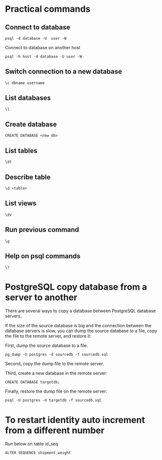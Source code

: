 # Practical commands

## Connect to database

```
psql -d database -U  user -W
```

Connect to database on another host

```
psql -h host -d database -U user -W
```

## Switch connection to a new database

```
\c dbname username
```

## List databases

```
\l
```

## Create database

```
CREATE DATABASE <new db>
```

## List tables

```
\dt
```

## Describe table

```
\d <table>
```

## List views

```
\dv
```

## Run previous command

```
\g
```

## Help on psql commands

```
\?
```

# PostgreSQL copy database from a server to another

There are several ways to copy a database between PostgreSQL database servers.

If the size of the source database is big and the connection between the database servers is slow, you can dump the source database to a file, copy the file to the remote server, and restore it:

First, dump the source database to a file.

```
pg_dump -U postgres -d sourcedb -f sourcedb.sql
```

Second, copy the dump file to the remote server.

Third, create a new database in the remote server:

```
CREATE DATABASE targetdb;
```

Finally, restore the dump file on the remote server:

```
psql -U postgres -d targetdb -f sourcedb.sql
```

# To restart identity auto increment from a different number

Run below on table id_seq

```
ALTER SEQUENCE shipment_weight
```

